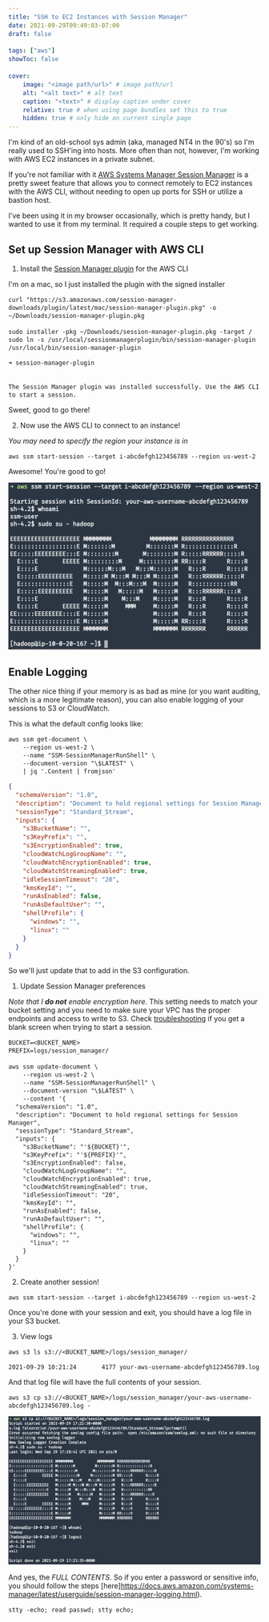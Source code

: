 ```yaml
---
title: "SSH to EC2 Instances with Session Manager"
date: 2021-09-29T09:49:03-07:00
draft: false

tags: ["aws"]
showToc: false

cover:
    image: "<image path/url>" # image path/url
    alt: "<alt text>" # alt text
    caption: "<text>" # display caption under cover
    relative: true # when using page bundles set this to true
    hidden: true # only hide on current single page
---
```


I'm kind of an old-school sys admin (aka, managed NT4 in the 90's) so I'm really used to SSH'ing into hosts. More often than not, however, I'm working with AWS EC2 instances in a private subnet.

If you're not familiar with it [AWS Systems Manager Session Manager](https://docs.aws.amazon.com/systems-manager/latest/userguide/session-manager.html) is a pretty sweet feature that allows you to connect remotely to EC2 instances with the AWS CLI, without needing to open up ports for SSH or utilize a bastion host.

I've been using it in my browser occasionally, which is pretty handy, but I wanted to use it from my terminal. It required a couple steps to get working.

## Set up Session Manager with AWS CLI

1. Install the [Session Manager plugin](https://docs.aws.amazon.com/systems-manager/latest/userguide/session-manager-working-with-install-plugin.html) for the AWS CLI

I'm on a mac, so I just installed the plugin with the signed installer

```shell
curl "https://s3.amazonaws.com/session-manager-downloads/plugin/latest/mac/session-manager-plugin.pkg" -o ~/Downloads/session-manager-plugin.pkg

sudo installer -pkg ~/Downloads/session-manager-plugin.pkg -target /
sudo ln -s /usr/local/sessionmanagerplugin/bin/session-manager-plugin /usr/local/bin/session-manager-plugin
```

```shell
➜ session-manager-plugin


The Session Manager plugin was installed successfully. Use the AWS CLI to start a session.
```

Sweet, good to go there!

2. Now use the AWS CLI to connect to an instance!

_You may need to specify the region your instance is in_

```shell
aws ssm start-session --target i-abcdefgh123456789 --region us-west-2
```

Awesome! You're good to go!

![Session Output](session-output.png)

## Enable Logging

The other nice thing if your memory is as bad as mine (or you want auditing, which is a more legitimate reason), you can also enable logging of your sessions to S3 or CloudWatch. 

This is what the default config looks like:

```shell
aws ssm get-document \
    --region us-west-2 \
    --name "SSM-SessionManagerRunShell" \
    --document-version "\$LATEST" \
    | jq '.Content | fromjson'
```

```json
{
  "schemaVersion": "1.0",
  "description": "Document to hold regional settings for Session Manager",
  "sessionType": "Standard_Stream",
  "inputs": {
    "s3BucketName": "",
    "s3KeyPrefix": "",
    "s3EncryptionEnabled": true,
    "cloudWatchLogGroupName": "",
    "cloudWatchEncryptionEnabled": true,
    "cloudWatchStreamingEnabled": true,
    "idleSessionTimeout": "20",
    "kmsKeyId": "",
    "runAsEnabled": false,
    "runAsDefaultUser": "",
    "shellProfile": {
      "windows": "",
      "linux": ""
    }
  }
}
```

So we'll just update that to add in the S3 configuration.

1. Update Session Manager preferences

_Note that I **do not** enable encryption here._ This setting needs to match your bucket setting and you need to make sure your VPC has the proper endpoints and access to write to S3. Check [troubleshooting](https://docs.aws.amazon.com/systems-manager/latest/userguide/session-manager-troubleshooting.html#session-manager-troubleshooting-start-blank-screen) if you get a blank screen when trying to start a session.

```shell
BUCKET=<BUCKET_NAME>
PREFIX=logs/session_manager/

aws ssm update-document \
    --region us-west-2 \
    --name "SSM-SessionManagerRunShell" \
    --document-version "\$LATEST" \
    --content '{
  "schemaVersion": "1.0",
  "description": "Document to hold regional settings for Session Manager",
  "sessionType": "Standard_Stream",
  "inputs": {
    "s3BucketName": "'${BUCKET}'",
    "s3KeyPrefix": "'${PREFIX}'",
    "s3EncryptionEnabled": false,
    "cloudWatchLogGroupName": "",
    "cloudWatchEncryptionEnabled": true,
    "cloudWatchStreamingEnabled": true,
    "idleSessionTimeout": "20",
    "kmsKeyId": "",
    "runAsEnabled": false,
    "runAsDefaultUser": "",
    "shellProfile": {
      "windows": "",
      "linux": ""
    }
  }
}'
```

2. Create another session!

```shell
aws ssm start-session --target i-abcdefgh123456789 --region us-west-2
```

Once you're done with your session and exit, you should have a log file in your S3 bucket.

3. View logs

```shell
aws s3 ls s3://<BUCKET_NAME>/logs/session_manager/
```

```
2021-09-29 10:21:24       4177 your-aws-username-abcdefgh123456789.log
```

And that log file will have the full contents of your session.

```shell
aws s3 cp s3://<BUCKET_NAME>/logs/session_manager/your-aws-username-abcdefgh123456789.log -
```

![SSM Log Output](log-output.png)

And yes, the *FULL CONTENTS*. So if you enter a password or sensitive info, you should follow the steps [here]https://docs.aws.amazon.com/systems-manager/latest/userguide/session-manager-logging.html).

```shell
stty -echo; read passwd; stty echo;
```